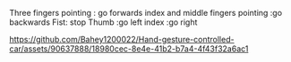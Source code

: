 Three fingers pointing : go forwards
index and middle fingers pointing :go backwards
Fist: stop
Thumb :go left
index :go right



https://github.com/Bahey1200022/Hand-gesture-controlled-car/assets/90637888/18980cec-8e4e-41b2-b7a4-4f43f32a6ac1

